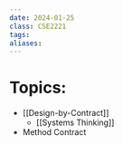 ```yaml
---
date: 2024-01-25
class: CSE2221
tags: 
aliases:
---
```

# Topics:
- [[Design-by-Contract]]
	- [[Systems Thinking]]
- Method Contract


 